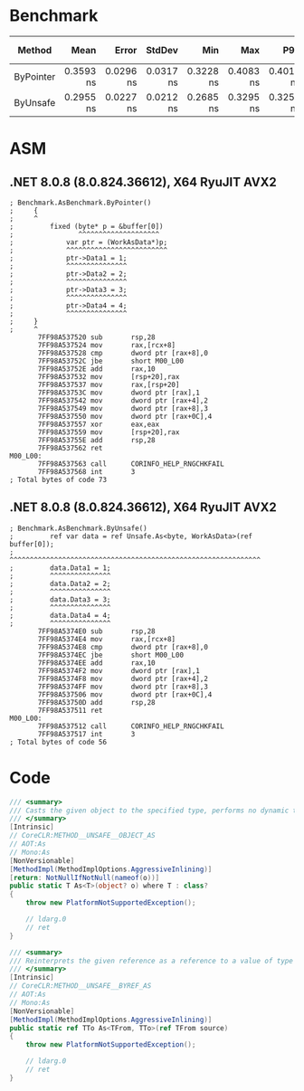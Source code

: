 # Benchmark

| Method    | Mean      | Error     | StdDev    | Min       | Max       | P90       | Code Size | Allocated |
|---------- |----------:|----------:|----------:|----------:|----------:|----------:|----------:|----------:|
| ByPointer | 0.3593 ns | 0.0296 ns | 0.0317 ns | 0.3228 ns | 0.4083 ns | 0.4019 ns |      73 B |         - |
| ByUnsafe  | 0.2955 ns | 0.0227 ns | 0.0212 ns | 0.2685 ns | 0.3295 ns | 0.3257 ns |      56 B |         - |

# ASM

## .NET 8.0.8 (8.0.824.36612), X64 RyuJIT AVX2
```assembly
; Benchmark.AsBenchmark.ByPointer()
;     {
;     ^
;         fixed (byte* p = &buffer[0])
;                ^^^^^^^^^^^^^^^^^^^^
;             var ptr = (WorkAsData*)p;
;             ^^^^^^^^^^^^^^^^^^^^^^^^^
;             ptr->Data1 = 1;
;             ^^^^^^^^^^^^^^^
;             ptr->Data2 = 2;
;             ^^^^^^^^^^^^^^^
;             ptr->Data3 = 3;
;             ^^^^^^^^^^^^^^^
;             ptr->Data4 = 4;
;             ^^^^^^^^^^^^^^^
;     }
;     ^
       7FF98A537520 sub       rsp,28
       7FF98A537524 mov       rax,[rcx+8]
       7FF98A537528 cmp       dword ptr [rax+8],0
       7FF98A53752C jbe       short M00_L00
       7FF98A53752E add       rax,10
       7FF98A537532 mov       [rsp+20],rax
       7FF98A537537 mov       rax,[rsp+20]
       7FF98A53753C mov       dword ptr [rax],1
       7FF98A537542 mov       dword ptr [rax+4],2
       7FF98A537549 mov       dword ptr [rax+8],3
       7FF98A537550 mov       dword ptr [rax+0C],4
       7FF98A537557 xor       eax,eax
       7FF98A537559 mov       [rsp+20],rax
       7FF98A53755E add       rsp,28
       7FF98A537562 ret
M00_L00:
       7FF98A537563 call      CORINFO_HELP_RNGCHKFAIL
       7FF98A537568 int       3
; Total bytes of code 73
```

## .NET 8.0.8 (8.0.824.36612), X64 RyuJIT AVX2
```assembly
; Benchmark.AsBenchmark.ByUnsafe()
;         ref var data = ref Unsafe.As<byte, WorkAsData>(ref buffer[0]);
;         ^^^^^^^^^^^^^^^^^^^^^^^^^^^^^^^^^^^^^^^^^^^^^^^^^^^^^^^^^^^^^^
;         data.Data1 = 1;
;         ^^^^^^^^^^^^^^^
;         data.Data2 = 2;
;         ^^^^^^^^^^^^^^^
;         data.Data3 = 3;
;         ^^^^^^^^^^^^^^^
;         data.Data4 = 4;
;         ^^^^^^^^^^^^^^^
       7FF98A5374E0 sub       rsp,28
       7FF98A5374E4 mov       rax,[rcx+8]
       7FF98A5374E8 cmp       dword ptr [rax+8],0
       7FF98A5374EC jbe       short M00_L00
       7FF98A5374EE add       rax,10
       7FF98A5374F2 mov       dword ptr [rax],1
       7FF98A5374F8 mov       dword ptr [rax+4],2
       7FF98A5374FF mov       dword ptr [rax+8],3
       7FF98A537506 mov       dword ptr [rax+0C],4
       7FF98A53750D add       rsp,28
       7FF98A537511 ret
M00_L00:
       7FF98A537512 call      CORINFO_HELP_RNGCHKFAIL
       7FF98A537517 int       3
; Total bytes of code 56
```

# Code

```csharp
/// <summary>
/// Casts the given object to the specified type, performs no dynamic type checking.
/// </summary>
[Intrinsic]
// CoreCLR:METHOD__UNSAFE__OBJECT_AS
// AOT:As
// Mono:As
[NonVersionable]
[MethodImpl(MethodImplOptions.AggressiveInlining)]
[return: NotNullIfNotNull(nameof(o))]
public static T As<T>(object? o) where T : class?
{
    throw new PlatformNotSupportedException();

    // ldarg.0
    // ret
}

/// <summary>
/// Reinterprets the given reference as a reference to a value of type <typeparamref name="TTo"/>.
/// </summary>
[Intrinsic]
// CoreCLR:METHOD__UNSAFE__BYREF_AS
// AOT:As
// Mono:As
[NonVersionable]
[MethodImpl(MethodImplOptions.AggressiveInlining)]
public static ref TTo As<TFrom, TTo>(ref TFrom source)
{
    throw new PlatformNotSupportedException();

    // ldarg.0
    // ret
}
```
